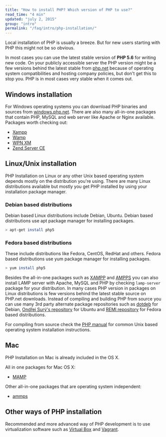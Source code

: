 ```yaml
---
title: "How to install PHP? Which version of PHP to use?"
read_time: "4 min"
updated: "july 2, 2015"
group: "intro"
permalink: "/faq/intro/php-installation/"
---
```


Local installation of PHP is usually a breeze. But for new users starting with PHP this might not be so obvious.

In most cases you can use the latest stable version of **PHP 5.6** for writing new code. On your publicly accessible server the PHP version might be a few versions behind the latest stable from [php.net][php.net] because of operating system compatibilities and hosting company
policies, but don't get this to stop you. PHP is in most cases very stable when it comes out.

## Windows installation

For Windows operating systems you can download PHP binaries and sources from [windows.php.net][windows-php-net]. There are also many all-in-one
packages that contain PHP, MySQL and web server like Apache or Nginx available. Packages worth checking out:

* [Xampp][xampp]
* [Wamp][wamp]
* [WPN XM][wpn-xm]
* [Zend Server CE][zend-server]

## Linux/Unix installation

PHP Installation on Linux or any other Unix based operating system depends mostly on the distribution you're using. There
are many Linux distributions available but mostly you get PHP installed by using your installation package manager.

### Debian based distributions

Debian based Linux distributions include Debian, Ubuntu. Debian based distributions use apt package manager for installing
packages.

```bash
> apt-get install php5
```

### Fedora based distributions

These include distributions like Fedora, CentOS, RedHat and others. Fedora based distributions use yum package manager for
installing packages.

```bash
> yum install php5
```

Besides the all-in-one packages such as [XAMPP] and [AMPPS] you can also install LAMP server with Apache, MySQL and PHP by checking
`lamp-server` package for your distribution. In many cases PHP version in packages on Linux distributions is few versions behind
the latest stable source on PHP.net downloads. Instead of compiling and building PHP from source you can use many 3rd party alternate
package repositories such as [dotdeb] for Debian, [Ondřej Surý's repository] for Ubuntu and [REMI repository] for Fedora based
distributions.

For compiling from source check the [PHP manual] for common Unix based operating system installation instructions.

## Mac

PHP Installation on Mac is already included in the OS X.

All in one packages for Mac OS X:

* [MAMP][mamp]

Other all-in-one packages that are operating system independent:

* [ammps][ammps]

## Other ways of PHP installation

Recommended and more advanced way of PHP development is to use virtualization software such as [Virtual Box][virtual-box] and [Vagrant][vagrant].

[php.net]: http://php.net
[windows-php-net]: http://windows.php.net
[xampp]: http://apachefriends.org
[wamp]: http://www.wampserver.com/en/
[wpn-xm]: http://wpn-xm.org/
[zend-server]: http://www.zend.com/en/products/server-ce/
[mamp]: http://iwww.mamp.info/en/downloads/
[ammps]: http://www.ampps.com/
[XAMPP]: http://www.apachefriends.org/en/xampp.html
[AMPPS]: http://www.ampps.com/
[dotdeb]: https://www.dotdeb.org/
[Ondřej Surý's repository]: https://launchpad.net/~ondrej
[REMI repository]: http://blog.famillecollet.com/
[PHP manual]: http://php.net/manual/en/install.unix.php
[virtual-box]: https://www.virtualbox.org
[vagrant]: http://vagrantup.com
